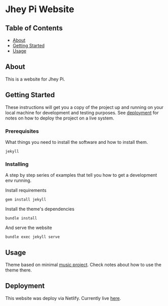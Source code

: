 # Jhey Pi Website

## Table of Contents

- [About](#about)
- [Getting Started](#getting_started)
- [Usage](#usage)

## About <a name = "about"></a>

This is a website for Jhey Pi.

## Getting Started <a name = "getting_started"></a>

These instructions will get you a copy of the project up and running on your local machine for development and testing purposes. See [deployment](#deployment) for notes on how to deploy the project on a live system.

### Prerequisites

What things you need to install the software and how to install them.

```
jekyll
```

### Installing

A step by step series of examples that tell you how to get a development env running.

Install requirements 

```
gem install jekyll
```
Install the theme's dependencies
```
bundle install
```

And serve the website

```
bundle exec jekyll serve
```


## Usage <a name = "usage"></a>

Theme based on minimal [music project](https://github.com/ItsPatrq/minimal-music-project). Check notes about how to use the theme there.

## Deployment <a name = "deployment"></a>

This website was deploy via Netlify. Currently live [here](https:jheypi.com).   
